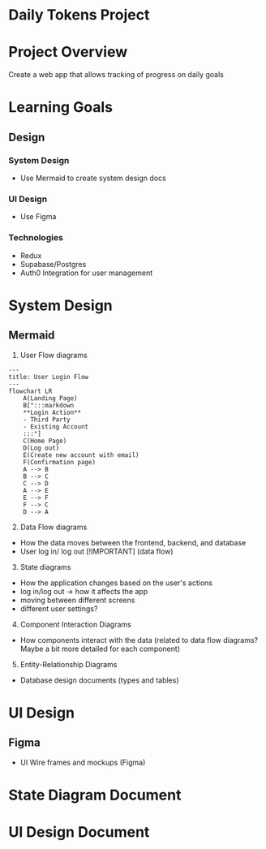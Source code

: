 # Daily Tokens Project

# Project Overview 
Create a web app that allows tracking of progress on daily goals 

# Learning Goals
## Design
### System Design
- Use Mermaid to create system design docs 
### UI Design
- Use Figma
### Technologies
- Redux 
- Supabase/Postgres
- Auth0 Integration for user management 

# System Design 
## Mermaid
1. User Flow diagrams
  ```mermaid
  ---
  title: User Login Flow
  --- 
  flowchart LR
      A(Landing Page)
      B[":::markdown
      **Login Action**
      - Third Party
      - Existing Account
      :::"]
      C(Home Page)
      D(Log out)
      E(Create new account with email)
      F(Confirmation page)
      A --> B
      B --> C
      C --> D
      A --> E
      E --> F
      F --> C
      D --> A
   ```
2. Data Flow diagrams 
  - How the data moves between the frontend, backend, and database 
  - User log in/ log out  [!IMPORTANT] (data flow)
3. State diagrams
  - How the application changes based on the user's actions 
  - log in/log out -> how it affects the app
  - moving between different screens
  - different user settings?
4. Component Interaction Diagrams 
  - How components interact with the data (related to data flow diagrams? Maybe a bit more detailed for each component)
5. Entity-Relationship Diagrams
  - Database design documents (types and tables)

# UI Design
## Figma
- UI Wire frames and mockups (Figma)

# State Diagram Document
# UI Design Document 
